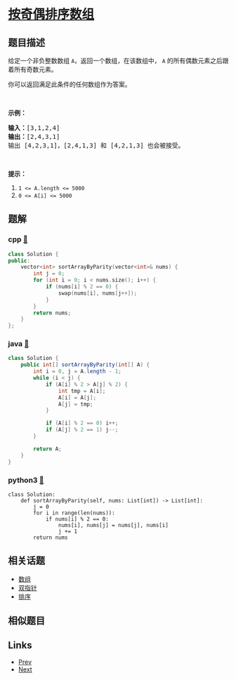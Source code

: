 
# [按奇偶排序数组](https://leetcode-cn.com/problems/sort-array-by-parity)

## 题目描述

<p>给定一个非负整数数组 <code>A</code>，返回一个数组，在该数组中，&nbsp;<code>A</code> 的所有偶数元素之后跟着所有奇数元素。</p>

<p>你可以返回满足此条件的任何数组作为答案。</p>

<p>&nbsp;</p>

<p><strong>示例：</strong></p>

<pre><strong>输入：</strong>[3,1,2,4]
<strong>输出：</strong>[2,4,3,1]
输出 [4,2,3,1]，[2,4,1,3] 和 [4,2,1,3] 也会被接受。
</pre>

<p>&nbsp;</p>

<p><strong>提示：</strong></p>

<ol>
	<li><code>1 &lt;= A.length &lt;= 5000</code></li>
	<li><code>0 &lt;= A[i] &lt;= 5000</code></li>
</ol>


## 题解

### cpp [🔗](sort-array-by-parity.cpp) 
```cpp
class Solution {
public:
    vector<int> sortArrayByParity(vector<int>& nums) {
        int j = 0;
        for (int i = 0; i < nums.size(); i++) {
            if (nums[i] % 2 == 0) {
                swap(nums[i], nums[j++]);
            }
        }
        return nums;
    }
};
```
### java [🔗](sort-array-by-parity.java) 
```java
class Solution {
    public int[] sortArrayByParity(int[] A) {
        int i = 0, j = A.length - 1;
        while (i < j) {
            if (A[i] % 2 > A[j] % 2) {
                int tmp = A[i];
                A[i] = A[j];
                A[j] = tmp;
            }

            if (A[i] % 2 == 0) i++;
            if (A[j] % 2 == 1) j--;
        }

        return A;
    }
}

```
### python3 [🔗](sort-array-by-parity.py) 
```python3
class Solution:
    def sortArrayByParity(self, nums: List[int]) -> List[int]:
        j = 0
        for i in range(len(nums)):
            if nums[i] % 2 == 0:
                nums[i], nums[j] = nums[j], nums[i]
                j += 1
        return nums
```


## 相关话题

- [数组](https://leetcode-cn.com/tag/array) 
- [双指针](https://leetcode-cn.com/tag/two-pointers) 
- [排序](https://leetcode-cn.com/tag/sorting) 


## 相似题目



## Links

- [Prev](../maximum-frequency-stack/README.md) 
- [Next](../reverse-only-letters/README.md) 


